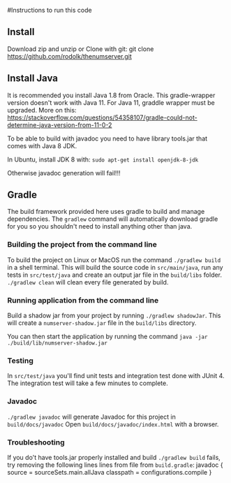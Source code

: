#Instructions to run this code

## Install
Download zip and unzip or
Clone with git:
git clone https://github.com/rodolk/thenumserver.git

## Install Java

It is recommended you install Java 1.8 from Oracle.
This gradle-wrapper version doesn't work with Java 11.
For Java 11, graddle wrapper must be upgraded.
More on this: https://stackoverflow.com/questions/54358107/gradle-could-not-determine-java-version-from-11-0-2 

To be able to build with javadoc you need to have library tools.jar that comes with Java 8 JDK. 

In Ubuntu, install JDK 8 with:
`sudo apt-get install openjdk-8-jdk`

Otherwise javadoc generation will fail!!!

## Gradle

The build framework provided here uses gradle to build and manage
dependencies.  The `gradlew` command will automatically download gradle for you so you shouldn't need to install anything other than java.


### Building the project from the command line

To build the project on Linux or MacOS run the command `./gradlew build` in a shell terminal.  This will build the source code in
`src/main/java`, run any tests in `src/test/java` and create an output
jar file in the `build/libs` folder.
`./gradlew clean` will clean every file generated by build.


### Running application from the command line

Build a shadow jar from your project by running `./gradlew shadowJar`.  This will create a `numserver-shadow.jar` file in the `build/libs` directory.

You can then start the application by running the command
`java -jar ./build/lib/numserver-shadow.jar`


### Testing
In `src/test/java` you'll find unit tests and integration test done with JUnit 4.
The integration test will take a few minutes to complete.


### Javadoc
`./gradlew javadoc` will generate Javadoc for this project in `build/docs/javadoc`
Open `build/docs/javadoc/index.html` with a browser.


### Troubleshooting
If you do't have tools.jar properly installed and build `./gradlew build` fails, try removing  the following lines lines from file from `build.gradle`:
javadoc {
    source = sourceSets.main.allJava
    classpath = configurations.compile
}



